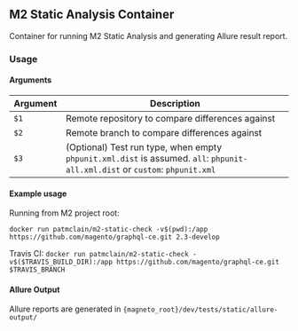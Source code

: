 ## M2 Static Analysis Container

Container for running M2 Static Analysis and generating Allure result report.

### Usage

#### Arguments

| Argument | Description |
| --- | --- |
| `$1` | Remote repository to compare differences against |
| `$2` | Remote branch to compare differences against |
| `$3` | (Optional) Test run type, when empty `phpunit.xml.dist` is assumed. `all`: `phpunit-all.xml.dist` or `custom`: `phpunit.xml` |

#### Example usage

Running from M2 project root:

`docker run patmclain/m2-static-check -v$(pwd):/app https://github.com/magento/graphql-ce.git 2.3-develop`

Travis CI:
`docker run patmclain/m2-static-check -v$($TRAVIS_BUILD_DIR):/app https://github.com/magento/graphql-ce.git $TRAVIS_BRANCH`

#### Allure Output

Allure reports are generated in `{magneto_root}/dev/tests/static/allure-output/`
